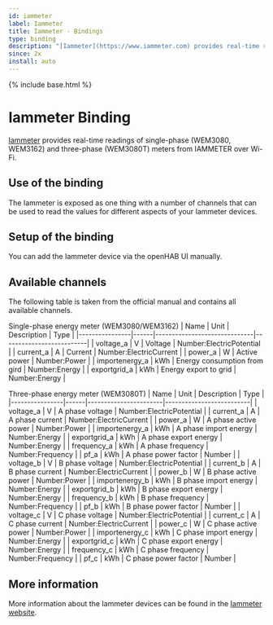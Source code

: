 ```yaml
---
id: iammeter
label: Iammeter
title: Iammeter - Bindings
type: binding
description: "[Iammeter](https://www.iammeter.com) provides real-time readings of single-phase (WEM3080, WEM3162) and three-phase (WEM3080T) meters from IAMMETER over Wi-Fi."
since: 2x
install: auto
---
```


<!-- Attention authors: Do not edit directly. Please add your changes to the appropriate source repository -->

{% include base.html %}

# Iammeter Binding 

[Iammeter](https://www.iammeter.com) provides real-time readings of single-phase (WEM3080, WEM3162) and three-phase (WEM3080T) meters from IAMMETER over Wi-Fi.

## Use of the binding

The Iammeter is exposed as one thing with a number of channels that can be used to read the values for different aspects of your Iammeter devices. 

## Setup of the binding

You can add the Iammeter device via the openHAB UI manually.


## Available channels

The following table is taken from the official manual and contains all available channels.

Single-phase energy meter (WEM3080/WEM3162)
| Name           | Unit | Description                  | Type                     |
|----------------|------|------------------------------|--------------------------|
| voltage_a      | V    | Voltage                      | Number:ElectricPotential |
| current_a      | A    | Current                      | Number:ElectricCurrent   |
| power_a        | W    | Active power                 | Number:Power             |
| importenergy_a | kWh  | Energy consumption from gird | Number:Energy            |
| exportgrid_a   | kWh  | Energy export to grid        | Number:Energy            |


Three-phase energy meter (WEM3080T)
| Name           | Unit | Description           | Type                     |
|----------------|------|-----------------------|--------------------------|
| voltage_a      | V    | A phase voltage       | Number:ElectricPotential |
| current_a      | A    | A phase current       | Number:ElectricCurrent   |
| power_a        | W    | A phase active power  | Number:Power             |
| importenergy_a | kWh  | A phase import energy | Number:Energy            |
| exportgrid_a   | kWh  | A phase export energy | Number:Energy            |
| frequency_a    | kWh  | A phase frequency     | Number:Frequency         |
| pf_a           | kWh  | A phase power factor  | Number                   |
| voltage_b      | V    | B phase voltage       | Number:ElectricPotential |
| current_b      | A    | B phase current       | Number:ElectricCurrent   |
| power_b        | W    | B phase active power  | Number:Power             |
| importenergy_b | kWh  | B phase import energy | Number:Energy            |
| exportgrid_b   | kWh  | B phase export energy | Number:Energy            |
| frequency_b    | kWh  | B phase frequency     | Number:Frequency         |
| pf_b           | kWh  | B phase power factor  | Number                   |
| voltage_c      | V    | C phase voltage       | Number:ElectricPotential |
| current_c      | A    | C phase current       | Number:ElectricCurrent   |
| power_c        | W    | C phase active power  | Number:Power             |
| importenergy_c | kWh  | C phase import energy | Number:Energy            |
| exportgrid_c   | kWh  | C phase export energy | Number:Energy            |
| frequency_c    | kWh  | C phase frequency     | Number:Frequency         |
| pf_c           | kWh  | C phase power factor  | Number                   |



## More information

More information about the Iammeter devices can be found in the [Iammeter website](https://www.iammeter.com). 
